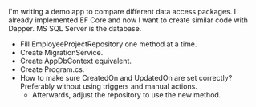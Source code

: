 

I'm writing a demo app to compare different data access packages. I already implemented EF Core and now I want to create similar code with Dapper. MS SQL Server is the database. 


<!-- - Create Entities. -->
<!-- - Create EfCoreTransaction equivalent. -->
<!-- - Create TransactionService. -->
<!-- - Create empty EmployeeProjectRepository -->
- Fill EmployeeProjectRepository one method at a time.
    <!-- - Implement Task AddEmployee(EmployeeAddDto employee); -->
    <!-- - Implement Task UpdateEmployeeName(EmployeeUpdateNameDto employeeUpdate); -->
    <!-- - Implement Task DeleteEmployeeById(EmployeeDeleteDto employeeDelete); -->
    <!-- - Implement Task<List<GetEmployeesByCityDto>> GetEmployeesByCity(EmployeeCityQueryDto cityQuery); -->
    <!-- - Implement Task<List<ProjectDto>> GetProjectsByEmployeeId(EmployeeProjectsQueryDto employeeProjectsQuery); -->
    <!-- - Implement Task<List<ProjectDto>> GetProjectsByCustomerId(CustomerProjectsQueryDto customerProjectsQuery); -->
    <!-- - Implement Task<List<EmployeeDto>> FullTextSearch(FullTextSearchDto searchQuery); -->
    <!-- - Implement Task<List<EmployeeProjectOuterJoinDto>> GetEmployeeProjectsWithOuterJoin(); -->
    <!-- - Implement Task<List<EmployeeSubqueryDto>> GetEmployeesWithSubquery(); -->
    <!-- - Implement Task EditJsonData(EditJsonDataDto editJsonDataDto); -->
    <!-- - Implement Task AppendNumberToJsonData(AppendNumberToJsonDataDto appendNumberDto); -->
    <!-- - Implement Task<List<CustomerBasedOnJsonPropertyDto>> SelectCustomerBasedOnJsonProperty(JsonPropertyQueryDto jsonPropertyQuery); -->
    <!-- - Implement Task<List<CustomerBasedOnJsonPropertyDto>> SelectCustomersWithFavoriteNumber(int favoriteNumber); -->
    <!-- - Implement Task<List<EmployeeHierarchyDto>> GetEmployeeHierarchy(EmployeeHierarchyQueryDto hierarchyQuery); -->
    <!-- - Implement Task AddEmployeeWithPartialData(EmployeePartialAddDto employeePartial); -->
    <!-- - Implement Task RunTwoUpdatesInSingleTransaction(SingleOperationTransactionDto data); -->
    <!-- - Implement Task Operation1InATransaction(Guid id, string name);, Task Operation2InATransaction(Guid id, string name); and EmployeeService equivalent -->
    <!-- - Implement Task BulkInsertEmployees(IEnumerable<EmployeeBulkInsertDto> employees); -->
    <!-- - Implement Task BulkUpdateEmployees(IEnumerable<EmployeeBulkUpdateDto> employees); -->
    <!-- - Implement Task<List<EmployeesWithDynamicQueryDto>> GetEmployeesWithDynamicQuery(DynamicQueryDto query); -->
    <!-- - Implement Task<PagedResultDto<EmployeeDto>> GetEmployeesPagedAndSorted(PagingAndSortingQueryDto query); -->
    <!-- - Implement Task<List<EmployeeSelfJoinDto>> GetEmployeeManagers(); -->
    <!-- - Implement Task<decimal> GetTotalBudgetForProjects(); -->
    <!-- - Implement Task<List<ProjectSummaryDto>> GetProjectSummaries(); -->
    <!-- - Implement Task<List<EmployeeDto>> CallStoredProcedure(StoredProcedureQueryDto query); -->
    <!-- - Implement Task<List<CustomerSpatialQueryDto>> GetCustomersNearLocation(SpatialQueryDto query); -->
- Create MigrationService.
- Create AppDbContext equivalent.
- Create Program.cs.
- How to make sure CreatedOn and UpdatedOn are set correctly? Preferably without using triggers and manual actions. 
    - Afterwards, adjust the repository to use the new method.